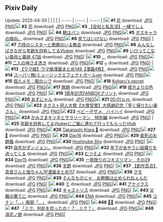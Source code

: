 ## Pixiv Daily
Update: 2025-04-20
|      |      |      |
| :----: | :----: | :----: |
|![](https://pixiv.microyu.workers.dev/c/240x480/img-master/img/2025/04/18/05/20/04/129421311_p0_master1200.jpg) **#1** [花](https://www.pixiv.net/artworks/129421311) download: [JPG](https://pixiv.microyu.workers.dev/img-original/img/2025/04/18/05/20/04/129421311_p0.jpg) [PNG](https://pixiv.microyu.workers.dev/img-original/img/2025/04/18/05/20/04/129421311_p0.png)|![](https://pixiv.microyu.workers.dev/c/240x480/img-master/img/2025/04/18/00/00/16/129414425_p0_master1200.jpg) **#2** [忍](https://www.pixiv.net/artworks/129414425) download: [JPG](https://pixiv.microyu.workers.dev/img-original/img/2025/04/18/00/00/16/129414425_p0.jpg) [PNG](https://pixiv.microyu.workers.dev/img-original/img/2025/04/18/00/00/16/129414425_p0.png)|![](https://pixiv.microyu.workers.dev/c/240x480/img-master/img/2025/04/18/12/00/13/129427307_p0_master1200.jpg) **#3** [【会社と私生活】一緒でしょ](https://www.pixiv.net/artworks/129427307) download: [JPG](https://pixiv.microyu.workers.dev/img-original/img/2025/04/18/12/00/13/129427307_p0.jpg) [PNG](https://pixiv.microyu.workers.dev/img-original/img/2025/04/18/12/00/13/129427307_p0.png)|
|![](https://pixiv.microyu.workers.dev/c/240x480/img-master/img/2025/04/18/07/30/02/129423193_p0_master1200.jpg) **#4** [朝はパン](https://www.pixiv.net/artworks/129423193) download: [JPG](https://pixiv.microyu.workers.dev/img-original/img/2025/04/18/07/30/02/129423193_p0.jpg) [PNG](https://pixiv.microyu.workers.dev/img-original/img/2025/04/18/07/30/02/129423193_p0.png)|![](https://pixiv.microyu.workers.dev/c/240x480/img-master/img/2025/04/18/03/09/53/129419689_p0_master1200.jpg) **#5** [ボスキャラの傾向。](https://www.pixiv.net/artworks/129419689) download: [JPG](https://pixiv.microyu.workers.dev/img-original/img/2025/04/18/03/09/53/129419689_p0.jpg) [PNG](https://pixiv.microyu.workers.dev/img-original/img/2025/04/18/03/09/53/129419689_p0.png)|![](https://pixiv.microyu.workers.dev/c/240x480/img-master/img/2025/04/19/00/24/47/129443243_p0_master1200.jpg) **#6** [見てはいけない](https://www.pixiv.net/artworks/129443243) download: [JPG](https://pixiv.microyu.workers.dev/img-original/img/2025/04/19/00/24/47/129443243_p0.jpg) [PNG](https://pixiv.microyu.workers.dev/img-original/img/2025/04/19/00/24/47/129443243_p0.png)|
|![](https://pixiv.microyu.workers.dev/c/240x480/img-master/img/2025/04/18/18/59/46/129436467_p0_master1200.jpg) **#7** [力技のシスターと悪魔のいる教会](https://www.pixiv.net/artworks/129436467) download: [JPG](https://pixiv.microyu.workers.dev/img-original/img/2025/04/18/18/59/46/129436467_p0.jpg) [PNG](https://pixiv.microyu.workers.dev/img-original/img/2025/04/18/18/59/46/129436467_p0.png)|![](https://pixiv.microyu.workers.dev/c/240x480/img-master/img/2025/04/18/21/36/31/129442633_p0_master1200.jpg) **#8** [みんなしばきながら年齢を詐称してるVtuber](https://www.pixiv.net/artworks/129442633) download: [JPG](https://pixiv.microyu.workers.dev/img-original/img/2025/04/18/21/36/31/129442633_p0.jpg) [PNG](https://pixiv.microyu.workers.dev/img-original/img/2025/04/18/21/36/31/129442633_p0.png)|![](https://pixiv.microyu.workers.dev/c/240x480/img-master/img/2025/04/19/06/54/36/129457612_p0_master1200.jpg) **#9** [いびってこない義母と義姉 47話](https://www.pixiv.net/artworks/129457612) download: [JPG](https://pixiv.microyu.workers.dev/img-original/img/2025/04/19/06/54/36/129457612_p0.jpg) [PNG](https://pixiv.microyu.workers.dev/img-original/img/2025/04/19/06/54/36/129457612_p0.png)|
|![](https://pixiv.microyu.workers.dev/c/240x480/img-master/img/2025/04/18/04/45/31/129414745_p0_master1200.jpg) **#10** [．](https://www.pixiv.net/artworks/129414745) download: [JPG](https://pixiv.microyu.workers.dev/img-original/img/2025/04/18/04/45/31/129414745_p0.jpg) [PNG](https://pixiv.microyu.workers.dev/img-original/img/2025/04/18/04/45/31/129414745_p0.png)|![](https://pixiv.microyu.workers.dev/c/240x480/img-master/img/2025/04/19/21/52/08/129481630_p0_master1200.jpg) **#11** [二人の神さま憑き](https://www.pixiv.net/artworks/129481630) download: [JPG](https://pixiv.microyu.workers.dev/img-original/img/2025/04/19/21/52/08/129481630_p0.jpg) [PNG](https://pixiv.microyu.workers.dev/img-original/img/2025/04/19/21/52/08/129481630_p0.png)|![](https://pixiv.microyu.workers.dev/c/240x480/img-master/img/2025/04/18/00/26/15/129415764_p0_master1200.jpg) **#12** [~](https://www.pixiv.net/artworks/129415764) download: [JPG](https://pixiv.microyu.workers.dev/img-original/img/2025/04/18/00/26/15/129415764_p0.jpg) [PNG](https://pixiv.microyu.workers.dev/img-original/img/2025/04/18/00/26/15/129415764_p0.png)|
|![](https://pixiv.microyu.workers.dev/c/240x480/img-master/img/2025/04/18/00/00/27/129414499_p0_master1200.jpg) **#13** [【ウマ娘】ウマ娘漫画まとめ149【漫画4枚】](https://www.pixiv.net/artworks/129414499) download: [JPG](https://pixiv.microyu.workers.dev/img-original/img/2025/04/18/00/00/27/129414499_p0.jpg) [PNG](https://pixiv.microyu.workers.dev/img-original/img/2025/04/18/00/00/27/129414499_p0.png)|![](https://pixiv.microyu.workers.dev/c/240x480/img-master/img/2025/04/18/18/57/40/129436415_p0_master1200.jpg) **#14** [スーパー類/ミュージックエフェクトガールver](https://www.pixiv.net/artworks/129436415) download: [JPG](https://pixiv.microyu.workers.dev/img-original/img/2025/04/18/18/57/40/129436415_p0.jpg) [PNG](https://pixiv.microyu.workers.dev/img-original/img/2025/04/18/18/57/40/129436415_p0.png)|![](https://pixiv.microyu.workers.dev/c/240x480/img-master/img/2025/04/19/06/00/08/129456806_p0_master1200.jpg) **#15** [個人メモ：服のシワ](https://www.pixiv.net/artworks/129456806) download: [JPG](https://pixiv.microyu.workers.dev/img-original/img/2025/04/19/06/00/08/129456806_p0.jpg) [PNG](https://pixiv.microyu.workers.dev/img-original/img/2025/04/19/06/00/08/129456806_p0.png)|
|![](https://pixiv.microyu.workers.dev/c/240x480/img-master/img/2025/04/18/03/54/32/129420318_p0_master1200.jpg) **#16** [Koharu's secret](https://www.pixiv.net/artworks/129420318) download: [JPG](https://pixiv.microyu.workers.dev/img-original/img/2025/04/18/03/54/32/129420318_p0.jpg) [PNG](https://pixiv.microyu.workers.dev/img-original/img/2025/04/18/03/54/32/129420318_p0.png)|![](https://pixiv.microyu.workers.dev/c/240x480/img-master/img/2025/04/19/22/27/09/129483138_p0_master1200.jpg) **#17** [無題](https://www.pixiv.net/artworks/129483138) download: [JPG](https://pixiv.microyu.workers.dev/img-original/img/2025/04/19/22/27/09/129483138_p0.jpg) [PNG](https://pixiv.microyu.workers.dev/img-original/img/2025/04/19/22/27/09/129483138_p0.png)|![](https://pixiv.microyu.workers.dev/c/240x480/img-master/img/2025/04/18/06/57/02/129422602_p0_master1200.jpg) **#18** [彼方よりの色](https://www.pixiv.net/artworks/129422602) download: [JPG](https://pixiv.microyu.workers.dev/img-original/img/2025/04/18/06/57/02/129422602_p0.jpg) [PNG](https://pixiv.microyu.workers.dev/img-original/img/2025/04/18/06/57/02/129422602_p0.png)|
|![](https://pixiv.microyu.workers.dev/c/240x480/img-master/img/2025/04/19/00/00/25/129448505_p0_master1200.jpg) **#19** [1周年記念FANBOXプリント](https://www.pixiv.net/artworks/129448505) download: [JPG](https://pixiv.microyu.workers.dev/img-original/img/2025/04/19/00/00/25/129448505_p0.jpg) [PNG](https://pixiv.microyu.workers.dev/img-original/img/2025/04/19/00/00/25/129448505_p0.png)|![](https://pixiv.microyu.workers.dev/c/240x480/img-master/img/2025/04/18/00/02/12/129414760_p0_master1200.jpg) **#20** [あずにゃん](https://www.pixiv.net/artworks/129414760) download: [JPG](https://pixiv.microyu.workers.dev/img-original/img/2025/04/18/00/02/12/129414760_p0.jpg) [PNG](https://pixiv.microyu.workers.dev/img-original/img/2025/04/18/00/02/12/129414760_p0.png)|![](https://pixiv.microyu.workers.dev/c/240x480/img-master/img/2025/04/19/00/01/09/129448691_p0_master1200.jpg) **#21** [05:01 p.m.](https://www.pixiv.net/artworks/129448691) download: [JPG](https://pixiv.microyu.workers.dev/img-original/img/2025/04/19/00/01/09/129448691_p0.jpg) [PNG](https://pixiv.microyu.workers.dev/img-original/img/2025/04/19/00/01/09/129448691_p0.png)|
|![](https://pixiv.microyu.workers.dev/c/240x480/img-master/img/2025/04/18/00/09/00/129415098_p0_master1200.jpg) **#22** [ネクスト同人大賞【大賞受賞】大感謝記念「早く帰りたい奥さん」](https://www.pixiv.net/artworks/129415098) download: [JPG](https://pixiv.microyu.workers.dev/img-original/img/2025/04/18/00/09/00/129415098_p0.jpg) [PNG](https://pixiv.microyu.workers.dev/img-original/img/2025/04/18/00/09/00/129415098_p0.png)|![](https://pixiv.microyu.workers.dev/c/240x480/img-master/img/2025/04/19/00/23/04/129449799_p0_master1200.jpg) **#23** [ベビー子ザメ　ハイハイ](https://www.pixiv.net/artworks/129449799) download: [JPG](https://pixiv.microyu.workers.dev/img-original/img/2025/04/19/00/23/04/129449799_p0.jpg) [PNG](https://pixiv.microyu.workers.dev/img-original/img/2025/04/19/00/23/04/129449799_p0.png)|![](https://pixiv.microyu.workers.dev/c/240x480/img-master/img/2025/04/19/07/00/15/129457751_p0_master1200.jpg) **#24** [かみさまキツネとサラリーマン　特別編](https://www.pixiv.net/artworks/129457751) download: [JPG](https://pixiv.microyu.workers.dev/img-original/img/2025/04/19/07/00/15/129457751_p0.jpg) [PNG](https://pixiv.microyu.workers.dev/img-original/img/2025/04/19/07/00/15/129457751_p0.png)|
|![](https://pixiv.microyu.workers.dev/c/240x480/img-master/img/2025/04/19/21/02/25/129479591_p0_master1200.jpg) **#25** [年齢を詐称してるVtuberにご飯に連れて行ってもらったVtub](https://www.pixiv.net/artworks/129479591) download: [JPG](https://pixiv.microyu.workers.dev/img-original/img/2025/04/19/21/02/25/129479591_p0.jpg) [PNG](https://pixiv.microyu.workers.dev/img-original/img/2025/04/19/21/02/25/129479591_p0.png)|![](https://pixiv.microyu.workers.dev/c/240x480/img-master/img/2025/04/18/06/10/22/129422001_p0_master1200.jpg) **#26** [Takanashi Kiara 🧡](https://www.pixiv.net/artworks/129422001) download: [JPG](https://pixiv.microyu.workers.dev/img-original/img/2025/04/18/06/10/22/129422001_p0.jpg) [PNG](https://pixiv.microyu.workers.dev/img-original/img/2025/04/18/06/10/22/129422001_p0.png)|![](https://pixiv.microyu.workers.dev/c/240x480/img-master/img/2025/04/19/00/00/32/129448551_p0_master1200.jpg) **#27** [🌿](https://www.pixiv.net/artworks/129448551) download: [JPG](https://pixiv.microyu.workers.dev/img-original/img/2025/04/19/00/00/32/129448551_p0.jpg) [PNG](https://pixiv.microyu.workers.dev/img-original/img/2025/04/19/00/00/32/129448551_p0.png)|
|![](https://pixiv.microyu.workers.dev/c/240x480/img-master/img/2025/04/19/01/05/00/129451356_p0_master1200.jpg) **#28** [Day16](https://www.pixiv.net/artworks/129451356) download: [JPG](https://pixiv.microyu.workers.dev/img-original/img/2025/04/19/01/05/00/129451356_p0.jpg) [PNG](https://pixiv.microyu.workers.dev/img-original/img/2025/04/19/01/05/00/129451356_p0.png)|![](https://pixiv.microyu.workers.dev/c/240x480/img-master/img/2025/04/18/19/24/26/129437425_p0_master1200.jpg) **#29** [直死のお題箱](https://www.pixiv.net/artworks/129437425) download: [JPG](https://pixiv.microyu.workers.dev/img-original/img/2025/04/18/19/24/26/129437425_p0.jpg) [PNG](https://pixiv.microyu.workers.dev/img-original/img/2025/04/18/19/24/26/129437425_p0.png)|![](https://pixiv.microyu.workers.dev/c/240x480/img-master/img/2025/04/18/00/00/16/129414428_p0_master1200.jpg) **#30** [Hoshirube Sho](https://www.pixiv.net/artworks/129414428) download: [JPG](https://pixiv.microyu.workers.dev/img-original/img/2025/04/18/00/00/16/129414428_p0.jpg) [PNG](https://pixiv.microyu.workers.dev/img-original/img/2025/04/18/00/00/16/129414428_p0.png)|
|![](https://pixiv.microyu.workers.dev/c/240x480/img-master/img/2025/04/19/10/47/23/129461894_p0_master1200.jpg) **#31** [自宅がダンジョン。](https://www.pixiv.net/artworks/129461894) download: [JPG](https://pixiv.microyu.workers.dev/img-original/img/2025/04/19/10/47/23/129461894_p0.jpg) [PNG](https://pixiv.microyu.workers.dev/img-original/img/2025/04/19/10/47/23/129461894_p0.png)|![](https://pixiv.microyu.workers.dev/c/240x480/img-master/img/2025/04/19/12/14/57/129464025_p0_master1200.jpg) **#32** [年下があやうい自撮りを送ってくる](https://www.pixiv.net/artworks/129464025) download: [JPG](https://pixiv.microyu.workers.dev/img-original/img/2025/04/19/12/14/57/129464025_p0.jpg) [PNG](https://pixiv.microyu.workers.dev/img-original/img/2025/04/19/12/14/57/129464025_p0.png)|![](https://pixiv.microyu.workers.dev/c/240x480/img-master/img/2025/04/18/14/14/29/129429905_p0_master1200.jpg) **#33** [むつそよ](https://www.pixiv.net/artworks/129429905) download: [JPG](https://pixiv.microyu.workers.dev/img-original/img/2025/04/18/14/14/29/129429905_p0.jpg) [PNG](https://pixiv.microyu.workers.dev/img-original/img/2025/04/18/14/14/29/129429905_p0.png)|
|![](https://pixiv.microyu.workers.dev/c/240x480/img-master/img/2025/04/19/01/03/26/129451304_p0_master1200.jpg) **#34** [Day15](https://www.pixiv.net/artworks/129451304) download: [JPG](https://pixiv.microyu.workers.dev/img-original/img/2025/04/19/01/03/26/129451304_p0.jpg) [PNG](https://pixiv.microyu.workers.dev/img-original/img/2025/04/19/01/03/26/129451304_p0.png)|![](https://pixiv.microyu.workers.dev/c/240x480/img-master/img/2025/04/18/19/53/59/129438400_p0_master1200.jpg) **#35** [一夜限りのユキズリマン　その29](https://www.pixiv.net/artworks/129438400) download: [JPG](https://pixiv.microyu.workers.dev/img-original/img/2025/04/18/19/53/59/129438400_p0.jpg) [PNG](https://pixiv.microyu.workers.dev/img-original/img/2025/04/18/19/53/59/129438400_p0.png)|![](https://pixiv.microyu.workers.dev/c/240x480/img-master/img/2025/04/18/00/59/47/129416836_p0_master1200.jpg) **#36** [无题](https://www.pixiv.net/artworks/129416836) download: [JPG](https://pixiv.microyu.workers.dev/img-original/img/2025/04/18/00/59/47/129416836_p0.jpg) [PNG](https://pixiv.microyu.workers.dev/img-original/img/2025/04/18/00/59/47/129416836_p0.png)|
|![](https://pixiv.microyu.workers.dev/c/240x480/img-master/img/2025/04/19/00/00/51/129448638_p0_master1200.jpg) **#37** [【創作百合】高音さんと嵐ちゃん1P漫画まとめ117](https://www.pixiv.net/artworks/129448638) download: [JPG](https://pixiv.microyu.workers.dev/img-original/img/2025/04/19/00/00/51/129448638_p0.jpg) [PNG](https://pixiv.microyu.workers.dev/img-original/img/2025/04/19/00/00/51/129448638_p0.png)|![](https://pixiv.microyu.workers.dev/c/240x480/img-master/img/2025/04/19/12/51/57/129464890_p0_master1200.jpg) **#38** [クモ](https://www.pixiv.net/artworks/129464890) download: [JPG](https://pixiv.microyu.workers.dev/img-original/img/2025/04/19/12/51/57/129464890_p0.jpg) [PNG](https://pixiv.microyu.workers.dev/img-original/img/2025/04/19/12/51/57/129464890_p0.png)|![](https://pixiv.microyu.workers.dev/c/240x480/img-master/img/2025/04/18/19/23/35/129437396_p0_master1200.jpg) **#39** [そんなものじゃ　お題箱は止められねぇんだ](https://www.pixiv.net/artworks/129437396) download: [JPG](https://pixiv.microyu.workers.dev/img-original/img/2025/04/18/19/23/35/129437396_p0.jpg) [PNG](https://pixiv.microyu.workers.dev/img-original/img/2025/04/18/19/23/35/129437396_p0.png)|
|![](https://pixiv.microyu.workers.dev/c/240x480/img-master/img/2025/04/19/10/59/07/129462110_p0_master1200.jpg) **#40** [て](https://www.pixiv.net/artworks/129462110) download: [JPG](https://pixiv.microyu.workers.dev/img-original/img/2025/04/19/10/59/07/129462110_p0.jpg) [PNG](https://pixiv.microyu.workers.dev/img-original/img/2025/04/19/10/59/07/129462110_p0.png)|![](https://pixiv.microyu.workers.dev/c/240x480/img-master/img/2025/04/18/00/00/08/129414369_p0_master1200.jpg) **#41** [アナイクス](https://www.pixiv.net/artworks/129414369) download: [JPG](https://pixiv.microyu.workers.dev/img-original/img/2025/04/18/00/00/08/129414369_p0.jpg) [PNG](https://pixiv.microyu.workers.dev/img-original/img/2025/04/18/00/00/08/129414369_p0.png)|![](https://pixiv.microyu.workers.dev/c/240x480/img-master/img/2025/04/18/05/12/28/129421220_p0_master1200.jpg) **#42** [キャストリス](https://www.pixiv.net/artworks/129421220) download: [JPG](https://pixiv.microyu.workers.dev/img-original/img/2025/04/18/05/12/28/129421220_p0.jpg) [PNG](https://pixiv.microyu.workers.dev/img-original/img/2025/04/18/05/12/28/129421220_p0.png)|
|![](https://pixiv.microyu.workers.dev/c/240x480/img-master/img/2025/04/18/04/47/14/129420945_p0_master1200.jpg) **#43** [災難の果てに](https://www.pixiv.net/artworks/129420945) download: [JPG](https://pixiv.microyu.workers.dev/img-original/img/2025/04/18/04/47/14/129420945_p0.jpg) [PNG](https://pixiv.microyu.workers.dev/img-original/img/2025/04/18/04/47/14/129420945_p0.png)|![](https://pixiv.microyu.workers.dev/c/240x480/img-master/img/2025/04/18/00/00/19/129414450_p0_master1200.jpg) **#44** [ENA](https://www.pixiv.net/artworks/129414450) download: [JPG](https://pixiv.microyu.workers.dev/img-original/img/2025/04/18/00/00/19/129414450_p0.jpg) [PNG](https://pixiv.microyu.workers.dev/img-original/img/2025/04/18/00/00/19/129414450_p0.png)|![](https://pixiv.microyu.workers.dev/c/240x480/img-master/img/2025/04/19/17/26/45/129471736_p0_master1200.jpg) **#45** [コナン「…」服部「…」](https://www.pixiv.net/artworks/129471736) download: [JPG](https://pixiv.microyu.workers.dev/img-original/img/2025/04/19/17/26/45/129471736_p0.jpg) [PNG](https://pixiv.microyu.workers.dev/img-original/img/2025/04/19/17/26/45/129471736_p0.png)|
|![](https://pixiv.microyu.workers.dev/c/240x480/img-master/img/2025/04/18/00/00/11/129414393_p0_master1200.jpg) **#46** [🤍💙](https://www.pixiv.net/artworks/129414393) download: [JPG](https://pixiv.microyu.workers.dev/img-original/img/2025/04/18/00/00/11/129414393_p0.jpg) [PNG](https://pixiv.microyu.workers.dev/img-original/img/2025/04/18/00/00/11/129414393_p0.png)|![](https://pixiv.microyu.workers.dev/c/240x480/img-master/img/2025/04/18/00/00/24/129414484_p0_master1200.jpg) **#47** [「ミク、何処を捻ったの！？…ミク？」](https://www.pixiv.net/artworks/129414484) download: [JPG](https://pixiv.microyu.workers.dev/img-original/img/2025/04/18/00/00/24/129414484_p0.jpg) [PNG](https://pixiv.microyu.workers.dev/img-original/img/2025/04/18/00/00/24/129414484_p0.png)|![](https://pixiv.microyu.workers.dev/c/240x480/img-master/img/2025/04/18/12/09/54/129427593_p0_master1200.jpg) **#48** [渦恋ノ銃](https://www.pixiv.net/artworks/129427593) download: [JPG](https://pixiv.microyu.workers.dev/img-original/img/2025/04/18/12/09/54/129427593_p0.jpg) [PNG](https://pixiv.microyu.workers.dev/img-original/img/2025/04/18/12/09/54/129427593_p0.png)|
